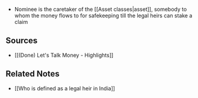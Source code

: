 - Nominee is the caretaker of the [[Asset classes|asset]], somebody to whom the money flows to for safekeeping till the legal heirs can stake a claim

## Sources
- [[(Done) Let's Talk Money - Highlights]]

## Related Notes
- [[Who is defined as a legal heir in India]]